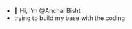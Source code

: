 - 👋 Hi, I’m @Anchal Bisht
- trying to build my base with the coding
  
<!---
Anchu2002/Anchu2002 is a ✨ special ✨ repository because its `README.md` (this file) appears on your GitHub profile.
You can click the Preview link to take a look at your changes.
--->
